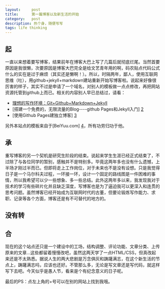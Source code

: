 ```yaml
---
layout:     post
title:      第一篇博客以及新生活的开始
category:   post
description: 热个身，随便写写
tags: life thinking
---
```

## 起 
一直以来想着要写博客，结果前年在博客大巴上写了几篇后就彻底烂尾。当然首要原因是我很懒，次要原因是博客大巴完全是给文艺青年用的啊，码农贴点代码公式什么的实在是过于麻烦（其实还是懒啊！）。所以，时隔两年，鄙人，使用互联网思维（吐），用github+jekyll+markdown建站重新开始写博客啦。说起来好像很厉害的样子，其实不过是申请了一个域名，对别人的模板做一点点修改，再把网站资源托管到github上而已。相关的内容别人早已总结过，请看：

- [理想的写作环境：Git+Github+Markdown+Jekyll](http://www.yangzhiping.com/tech/writing-space.html)
- [搭建一个免费的，无限流量的Blog----github Pages和Jekyll入门] [2]
- [使用Github Pages建独立博客] [3]    

另外本站点的模板来自于[BeiYuu.com] [4]，所有功劳归功于他。
## 承
重写博客的另一个契机是研究生阶段的结束。说起来学生生涯已经正式结束了，不过除了与各位同学的暂别，感触并不是特别多。毕竟这两年多也没有什么遗憾，上半场才刚过半而已。但即将走上工作岗位，对于未来也不是没有设想。只是我觉得日子是一个马尔科夫过程，一环接一环，设计一个固定的路线图是一件困难的事情，所以我希望可以少一些想象、多一些总结。此外这两年多以来，我发现我对于技术的学习有些碎片化并且缺乏深度，写博客也是为了逼迫我可以更深入和连贯的思考问题。虽然博客已经开始成为互联网时代的古董，但要论锻炼写作能力、求职、记录等各个方面，博客还是有不可替代的地方的。
## 没有转
## 合
现在的这个站点还只是一个建设中的工场，结构调整、评论功能、文章分类、上传原来的文章...这些都留着慢慢改吧，虽然这两天学了一点HTML/CSS，但真改起来还是不太熟悉。据说人生的两大悲剧是万念俱灰和踌躇满志，在这个新生活的节点上，踌躇满志吗，应该也还好。不管那么多，无论是写文章还是写代码，就这样写下去吧。今天似乎是愚人节，看来是个有纪念意义的日子呢。

最后的PS：点左上角的+号可以在别的网站上找到我哦。

[2]: http://www.ruanyifeng.com/blog/2012/08/blogging_with_jekyll.html
[3]: http://beiyuu.com/github-pages
[4]: http://beiyuu.com
